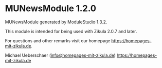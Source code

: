 # MUNewsModule 1.2.0

MUNewsModule generated by ModuleStudio 1.3.2.

This module is intended for being used with Zikula 2.0.7 and later.

For questions and other remarks visit our homepage https://homepages-mit-zikula.de.

Michael Ueberschaer (info@homepages-mit-zikula.de)
https://homepages-mit-zikula.de
